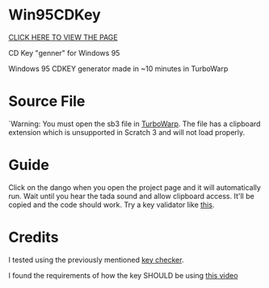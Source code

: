 # Win95CDKey
[CLICK HERE TO VIEW THE PAGE](https://muridono.github.io/Win95CDKey/)

CD Key "genner" for Windows 95 

Windows 95 CDKEY generator made in ~10 minutes in TurboWarp

# Source File
`Warning: You must open the sb3 file in [TurboWarp](https://turbowarp.org). The file has a clipboard extension which is unsupported in Scratch 3 and will not load properly.

# Guide
Click on the dango when you open the project page and it will automatically run. Wait until you hear the tada sound and allow clipboard access. It'll be copied and the code should work. Try a key validator like [this](https://github.com/MobCat/Windows-95-Product-Key-Check).

# Credits
I tested using the previously mentioned [key checker](https://github.com/MobCat/Windows-95-Product-Key-Check).

I found the requirements of how the key SHOULD be using [this video](https://www.youtube.com/watch?v=cwyH59nACzQ)
